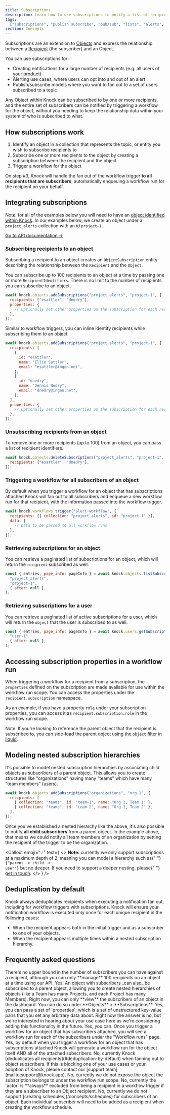 ```yaml
---
title: Subscriptions
description: Learn how to use subscriptions to notify a list of recipients associated with an object in your data model.
tags:
  ["subscriptions", "publish subscribe", "pub/sub", "lists", "alerts", "topics"]
section: Concepts
---
```


Subscriptions are an extension to [Objects](/concepts/objects) and express the relationship between a [Recipient](/concepts/recipients) (the subscriber) and an Object.

You can use subscriptions for:

- Creating notifications for a large number of recipients (e.g. all users of your product)
- Alerting use cases, where users can opt into and out of an alert
- Publish/subscribe models where you want to fan out to a set of users subscribed to a topic

Any Object within Knock can be subscribed to by one or more recipients, and the entire set of subscribers can be notified by triggering a workflow for the object, without you needing to keep the relationship data within your system of who is subscribed to what.

## How subscriptions work

1. Identify an object in a collection that represents the topic, or entity you wish to subscribe recipients to
2. Subscribe one or more recipients to the object by creating a subscription between the recipient and the object
3. Trigger a workflow for the object

On step #3, Knock will handle the fan out of the workflow trigger **to all recipients that are subscribers**, automatically enqueuing a workflow run for the recipient on your behalf.

## Integrating subscriptions

Note: for all of the examples below you will need to have an [object identified within Knock](/concepts/objects#sending-object-data-to-knock). In our examples below, we create an object under a `project_alerts` collection with an id `project-1`.

[Go to API documentation →](/reference#subscriptions)

### Subscribing recipients to an object

Subscribing a recipient to an object creates an `ObjectSubscription` entity describing the relationship between the `Recipient` and the `Object`.

You can subscribe up to 100 recipients to an object at a time by passing one or more `RecipientIdentifiers`. There is no limit to the number of recipients you can subscribe to an object.

```javascript title="Subscribing multiple recipients to an object"
await knock.objects.addSubscriptions("project_alerts", "project-1", {
  recipients: ["esattler", "dnedry"],
  properties: {
    // Optionally set other properties on the subscription for each recipient
  },
});
```

Similar to workflow triggers, you can inline identify recipients while subscribing them to an object.

```javascript title="Identifying users while subscribing them to an object"
await knock.objects.addSubscriptions("project_alerts", "project-1", {
  recipients: [
    {
      id: "esattler",
      name: "Ellie Sattler",
      email: "esattler@ingen.net",
    },
    {
      id: "dnedry",
      name: "Dennis Nedry",
      email: "dnedry@ingen.net",
    },
  ],
  properties: {
    // Optionally set other properties on the subscription for each recipient
  },
});
```

### Unsubscribing recipients from an object

To remove one or more recipients (up to 100) from an object, you can pass a list of recipient identifiers.

```javascript title="Delete subscriptions for provided recipients"
await knock.objects.deleteSubscriptions("project_alerts", "project-1", {
  recipients: ["esattler", "dnedry"],
});
```

### Triggering a workflow for all subscribers of an object

By default when you trigger a workflow for an object that has subscriptions attached Knock will fan out to all subscribers and enqueue a new workflow run for that recipient, with the information passed into the workflow trigger.

```javascript title="Triggering a workflow for all subscribers of an object"
await knock.workflows.trigger("alert-workflow", {
  recipients: [{ collection: "project_alerts", id: "project-1" }],
  data: {
    // Data to be passed to all workflow runs
  },
});
```

### Retrieving subscriptions for an object

You can retrieve a paginated list of subscriptions for an object, which will return the `recipient` subscribed as well.

```javascript title="Retrieving a paginated list of subscriptions for an object"
const { entries, page_info: pageInfo } = await knock.objects.listSubscriptions(
  "project_alerts",
  "project-1",
  { after: null },
);
```

### Retrieving subscriptions for a user

You can retrieve a paginated list of active subscriptions for a user, which will return the `object` that the user is subscribed to as well.

```javascript title="Retrieving a paginated list of subscriptions for a user"
const { entries, page_info: pageInfo } = await knock.users.getSubscriptions(
  "user-1",
  { after: null },
);
```

## Accessing subscription properties in a workflow run

When triggering a workflow for a recipient from a subscription, the `properties` defined on the subscription are made available for use within the workflow run scope. You can access the properties under the `recipient.subscription` namespace.

As an example, if you have a property `role` under your subscription properties, you can access it as `recipient.subscription.role` in the workflow run scope.

Note: If you're looking to reference the parent object that the recipient is subscribed to, you can side-load the parent object [using the `object` filter in liquid](/designing-workflows/template-editor/referencing-data).

## Modeling nested subscription hierarchies

It's possible to model nested subscription hierarchies by associating child objects as subscribers of a parent object. This allows you to create structures like "organizations" having many "teams" which have many "team members" (users).

```javascript title="Adding child objects as subscribers of a parent object"
await knock.objects.addSubscriptions("organizations", "org-1", {
  recipients: [
    { collection: "teams", id: "team-1", name: "Org 1, Team 1" },
    { collection: "teams", id: "team-2", name: "Org 1, Team 2" },
  ],
});
```

Once you've established a nested hierarchy like the above, it's also possible to notify **all child subscribers** from a parent object. In the example above, that means we could notify all team members of an organization by setting the recipient of the trigger to be the organization.

<Callout
  emoji="💡"
  text={
    <>
      <strong>Note:</strong> currently we only support subscriptions at a
      maximum depth of 2, meaning you can model a hierarchy such as{" "}
      <code>{"parent -> child -> user"}</code> but no deeper. If you need to
      support a deeper nesting, please{" "}
      <a href="mailto:support@knock.app">get in touch</a>.
    </>
  }
/>

## Deduplication by default

Knock always deduplicates recipients when executing a notification fan out, including for workflow triggers with subscriptions. Knock will ensure your notification workflow is executed only once for each unique recipient in the following cases:

- When the recipient appears both in the initial trigger and as a subscriber to one of your objects.
- When the recipient appears multiple times within a nested subscription hierarchy.

## Frequently asked questions

<AccordionGroup>
  <Accordion title="What's the maximum number of subscribers I can have against an object?">
    There's no upper bound in the number of subscribers you can have against a
    recipient, although you can only **manage** 100 recipients on an object at a
    time using our API.
  </Accordion>
  <Accordion title="Can I have nested relationships for my objects?">
    Yes! An object with subscribers _can also_ be subscribed to a parent object,
    allowing you to create nested hierarchies of objects (like a Team has many
    Projects, and each Project has many Members).
  </Accordion>
  <Accordion title="Can I manage subscribers to an object in the dashboard?">
    Right now, you can only **view** the subscribers of an object in the
    dashboard. You can do so under **Objects** > **Subscriptions**.
  </Accordion>
  <Accordion title="Can I set custom properties on a Subscription?">
    Yes, you can pass a set of `properties`, which is a set of unstructured
    key-value pairs that you set any arbitrary data about.
  </Accordion>
  <Accordion title="Can I filter the set of Subscriptions to be notified?">
    Right now the answer is no, but we're interested in hearing about your use
    case here as we're considering adding this functionality in the future.
  </Accordion>
  <Accordion title="Can I still debug workflow runs for the subscribers of an object?">
    Yes, you can. Once you trigger a workflow for an object that has subscribers
    attached, you will see a workflow run for each of the subscribers under the
    "Workflow runs" page.
  </Accordion>
  <Accordion title="Can I notify both the object AND the subscribers of the object?">
    Yes, by default when you trigger a workflow for an object that has
    subscriptions attached Knock will generate a workflow run for the object
    itself AND all of the attached subscribers.
  </Accordion>
  <Accordion title="Can I notify a recipient each time they appear within an object subscription tree?">
    No, currently Knock [deduplicates all recipients](#deduplication-by-default)
    when fanning out to object subscribers. If this is blocking one of your use
    cases or your adoption of Knock, please contact our [support
    team](mailto:support@knock.app).
  </Accordion>
  <Accordion title="Is the object that recipients are subscribed to exposed in the workflow run scope?">
    No, currently we do not expose the object the subscription belongs to under
    the workflow run scope.
  </Accordion>
  <Accordion title="Will the actor included in the workflow trigger receive a notification if they are a subscriber?">
    No, currently the `actor` is **always** excluded from being a recipient in a
    workflow trigger if they are a subscriber to an Object recipient.
  </Accordion>
  <Accordion title="Can I create a schedule for subscribers of an object?">
    No, currently we do not support [creating schedules](/concepts/schedules)
    for subscribers of an object. Each individual subscriber will need to be
    added as a recipient when creating the workflow schedule.
  </Accordion>
</AccordionGroup>
